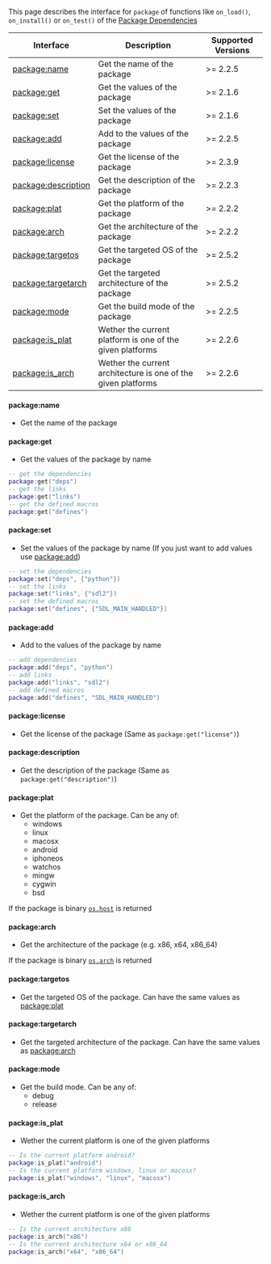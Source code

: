 
This page describes the interface for `package` of functions like `on_load()`, `on_install()` or `on_test()` of the [Package Dependencies](manual/package_dependencies.md)

| Interface                                  | Description                                                   | Supported Versions |
| ------------------------------------------ | ------------------------------------------------------------- | ------------------ |
| [package:name](#packagename)               | Get the name of the package                                   | >= 2.2.5           |
| [package:get](#packageget)                 | Get the values of the package                                 | >= 2.1.6           |
| [package:set](#packageset)                 | Set the values of the package                                 | >= 2.1.6           |
| [package:add](#packageadd)                 | Add to the values of the package                              | >= 2.2.5           |
| [package:license](#packagelicense)         | Get the license of the package                                | >= 2.3.9           |
| [package:description](#packagedescription) | Get the description of the package                            | >= 2.2.3           |
| [package:plat](#packageplat)               | Get the platform of the package                               | >= 2.2.2           |
| [package:arch](#packagearch)               | Get the architecture of the package                           | >= 2.2.2           |
| [package:targetos](#packagetargetos)       | Get the targeted OS of the package                            | >= 2.5.2           |
| [package:targetarch](#packagetargetarch)   | Get the targeted architecture of the package                  | >= 2.5.2           |
| [package:mode](#packagemode)               | Get the build mode of the package                             | >= 2.2.5           |
| [package:is_plat](#packageis_plat)         | Wether the current platform is one of the given platforms     | >= 2.2.6           |
| [package:is_arch](#packageis_arch)         | Wether the current architecture is one of the given platforms | >= 2.2.6           |

#### package:name

- Get the name of the package

#### package:get

- Get the values of the package by name

```lua
-- get the dependencies
package:get("deps")
-- get the links
package:get("links")
-- get the defined macros
package:get("defines")
```

#### package:set

- Set the values of the package by name (If you just want to add values use [package:add](#packageadd))

```lua
-- set the dependencies
package:set("deps", {"python"})
-- set the links
package:set("links", {"sdl2"})
-- set the defined macros
package:set("defines", {"SDL_MAIN_HANDLED"})
```

#### package:add

- Add to the values of the package by name

```lua
-- add dependencies
package:add("deps", "python")
-- add links
package:add("links", "sdl2")
-- add defined macros
package:add("defines", "SDL_MAIN_HANDLED")
```

#### package:license

- Get the license of the package (Same as `package:get("license")`)

#### package:description

- Get the description of the package (Same as `package:get("description")`)

#### package:plat

- Get the platform of the package. Can be any of:
  + windows
  + linux
  + macosx
  + android
  + iphoneos
  + watchos
  + mingw
  + cygwin
  + bsd

If the package is binary [`os.host`](manual/builtin_modules.md#oshost) is returned

#### package:arch

- Get the architecture of the package (e.g. x86, x64, x86_64)

If the package is binary [`os.arch`](manual/builtin_modules.md#osarch) is returned

#### package:targetos

- Get the targeted OS of the package. Can have the same values as [package:plat](#packageplat)

#### package:targetarch

- Get the targeted architecture of the package. Can have the same values as [package:arch](#packagearch)

#### package:mode

- Get the build mode. Can be any of:
  + debug
  + release

#### package:is_plat

- Wether the current platform is one of the given platforms

```lua
-- Is the current platform android?
package:is_plat("android")
-- Is the current platform windows, linux or macosx?
package:is_plat("windows", "linux", "macosx")
```

#### package:is_arch

- Wether the current platform is one of the given platforms

```lua
-- Is the current architecture x86
package:is_arch("x86")
-- Is the current architecture x64 or x86_64
package:is_arch("x64", "x86_64")
```